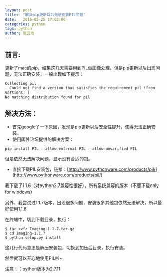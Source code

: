 ```yaml
---
layout: post
title:  "解决pip更新以后无法安装PIL问题"
date:   2016-05-25 17:02:00
categories: python
tags: python
author: 张云浩
---
```


## 前言:

​	更新了mac的pip，结果这几天需要用到PIL做图像处理。但是pip更新以后出现问题，无法正确安装，一般出现如下提示：

```
Collecting pil
  Could not find a version that satisfies the requirement pil (from versions: )
No matching distribution found for pil
```



## 解决方法：

- 首先google了一下原因，发现是pip更新以后安全性提升，使得无法正确安装。
- 使用国外论坛提供的解决方案：

```
pip install PIL --allow-external PIL --allow-unverified PIL
```

但是依然无法解决问题，显示没有合适的包。

- 直接下载PIL安装包，链接：[http://www.pythonware.com/products/pil/](http://www.pythonware.com/products/pil/)

我下载了1.1.6（对python2.7兼容性很好），所有系统兼容的版本（不要下载only for windows）

另外，我尝试过1.1.7版本，出现很多问题，安装很多其他包依然无法解决，所以最好使用1.1.6

在终端中，切到下载目录，执行：

```
$ tar xvfz Imaging-1.1.7.tar.gz
$ cd Imaging-1.1.7
$ python setup.py install
```

这几行代码意思是解压安装包，切换到加压后目录，执行安装。

然后就可以开心地使用PIL啦~

注意！：python版本为2.7.11